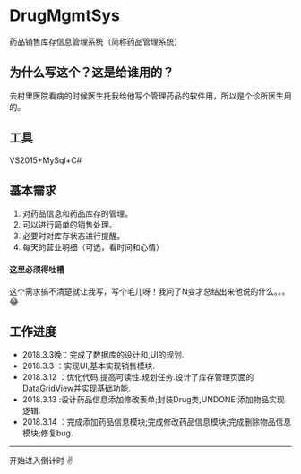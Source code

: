 # DrugMgmtSys
药品销售库存信息管理系统（简称药品管理系统）

## 为什么写这个？这是给谁用的？
 去村里医院看病的时候医生托我给他写个管理药品的软件用，所以是个诊所医生用的。
 
## 工具
 VS2015+MySql+C#

## 基本需求

1. 对药品信息和药品库存的管理。
2. 可以进行简单的销售处理。
3. 必要时对库存状态进行提醒。
4. 每天的营业明细（可选，看时间和心情）
#### 这里必须得吐槽
 
 这个需求搞不清楚就让我写，写个毛儿呀！我问了N变才总结出来他说的什么。。。:joy:
 
## 工作进度
* 2018.3.3晚：完成了数据库的设计和,UI的规划.
* 2018.3.3  ：实现UI,基本实现销售模块.
* 2018.3.12 ：优化代码,提高可读性.规划任务.设计了库存管理页面的DataGridView并实现基础功能.
* 2018.3.13 :设计药品信息添加修改表单;封装Drug类,UNDONE:添加物品实现逻辑.
* 2018.3.14 ：完成添加药品信息模块;完成修改药品信息模块;完成删除物品信息模块;修复bug.

***
开始进入倒计时 :v:
